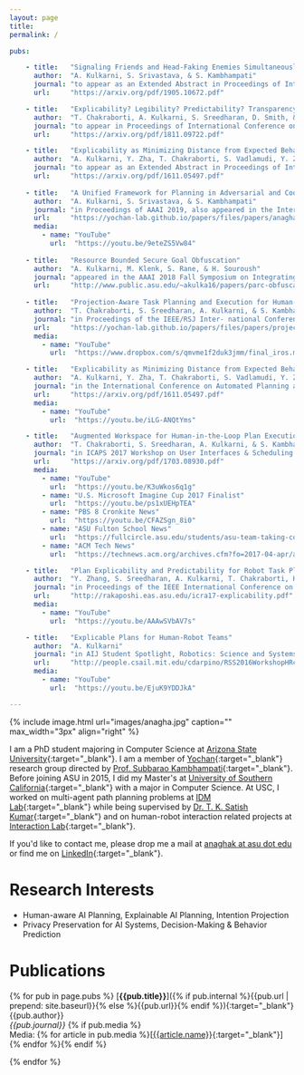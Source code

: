 ```yaml
---
layout: page
title:
permalink: /

pubs:

    - title:   "Signaling Friends and Head-Faking Enemies Simultaneously: Balancing Goal Obfuscation and Goal Legibility"
      author:  "A. Kulkarni, S. Srivastava, & S. Kambhampati"
      journal: "to appear as an Extended Abstract in Proceedings of International Conference on Autonomous Agents and Multiagent Systems (AAMAS) 2020."
      url:     "https://arxiv.org/pdf/1905.10672.pdf"

    - title:   "Explicability? Legibility? Predictability? Transparency? Privacy? Security? The Emerging Landscape of Interpretable Agent Behavior"
      author:  "T. Chakraborti, A. Kulkarni, S. Sreedharan, D. Smith, & S. Kambhampati"
      journal: "to appear in Proceedings of International Conference on Automated Planning and Scheduling (ICAPS) 2019."
      url:     "https://arxiv.org/pdf/1811.09722.pdf"

    - title:   "Explicability as Minimizing Distance from Expected Behavior"
      author:  "A. Kulkarni, Y. Zha, T. Chakraborti, S. Vadlamudi, Y. Zhang, & S. Kambhampati"
      journal: "to appear as an Extended Abstract in Proceedings of International Conference on Autonomous Agents and Multiagent Systems (AAMAS) 2019."
      url:     "https://arxiv.org/pdf/1611.05497.pdf"
  
    - title:   "A Unified Framework for Planning in Adversarial and Cooperative Environments"
      author:  "A. Kulkarni, S. Srivastava, & S. Kambhampati"
      journal: "in Proceedings of AAAI 2019, also appeared in the International Conference on Automated Planning and Scheduling (ICAPS) 2018 Workshop on Planning and Robotics."
      url:     "https://yochan-lab.github.io/papers/files/papers/anagha-aaai-2019.pdf"
      media:
        - name: "YouTube"
          url:  "https://youtu.be/9eteZS5Vw84"
    
    - title:   "Resource Bounded Secure Goal Obfuscation"
      author:  "A. Kulkarni, M. Klenk, S. Rane, & H. Souroush"
      journal: "appeared in the AAAI 2018 Fall Symposium on Integrating Planning, Diagnosis and Causal Reasoning, and in AAAI 2019 Workshop on Plan, Activity and Intent Recognition."
      url:     "http://www.public.asu.edu/~akulka16/papers/parc-obfuscation-aaai.pdf"
      
    - title:   "Projection-Aware Task Planning and Execution for Human-in-the-Loop Operation of Robots in a Mixed-Reality Workspace"
      author:  "T. Chakraborti, S. Sreedharan, A. Kulkarni, & S. Kambhampati"
      journal: "in Proceedings of the IEEE/RSJ Inter- national Conference on Intelligent Robots and Systems (IROS) 2018, also appeared in HRI 2018 Workshop on Virtual, Augmented and Mixed Reality for Human-Robot Interaction, and in ICAPS 2018 Workshop on User Interfaces & Scheduling & Planning."
      url:     "https://yochan-lab.github.io/papers/files/papers/projection-aware.pdf"
      media:
        - name: "YouTube"
          url:  "https://www.dropbox.com/s/qmvme1f2duk3jmm/final_iros.mp4"

    - title:   "Explicability as Minimizing Distance from Expected Behavior"
      author:  "A. Kulkarni, Y. Zha, T. Chakraborti, S. Vadlamudi, Y. Zhang, & S. Kambhampati"
      journal: "in the International Conference on Automated Planning and Scheduling (ICAPS) 2018 Workshop on Explainable AI Planning."
      url:     "https://arxiv.org/pdf/1611.05497.pdf"
      media:
        - name: "YouTube"
          url:  "https://youtu.be/iLG-ANQtYms"

    - title:   "Augmented Workspace for Human-in-the-Loop Plan Execution"
      author:  "T. Chakraborti, S. Sreedharan, A. Kulkarni, & S. Kambhampati"
      journal: "in ICAPS 2017 Workshop on User Interfaces & Scheduling & Planning; and ICAPS 2017 System Demonstrations and Exhibits."
      url:     "https://arxiv.org/pdf/1703.08930.pdf"
      media:
        - name: "YouTube"
          url:  "https://youtu.be/K3uWkos6q1g"
        - name: "U.S. Microsoft Imagine Cup 2017 Finalist"
          url:  "https://youtu.be/ps1xUEHpTEA"
        - name: "PBS 8 Cronkite News"
          url:  "https://youtu.be/CFAZSgn_8i0"
        - name: "ASU Fulton School News"
          url:  "https://fullcircle.asu.edu/students/asu-team-taking-concept-closer-human-robot-connection-u-s-imagine-cup-finals/"
        - name: "ACM Tech News"
          url:  "https://technews.acm.org/archives.cfm?fo=2017-04-apr/apr-17-2017.html"

    - title:   "Plan Explicability and Predictability for Robot Task Planning"
      author:  "Y. Zhang, S. Sreedharan, A. Kulkarni, T. Chakraborti, H. H. Zhuo, & S. Kambhampati"
      journal: "in Proceedings of the IEEE International Conference on Robotics and Automation (ICRA) 2017, and also appeared in Robotics: Science and Systems (RSS) 2016 Workshop on Planning for Human-Robot Interaction: Shared Autonomy and Collaborative Robotics."
      url:     "http://rakaposhi.eas.asu.edu/icra17-explicability.pdf"
      media:
        - name: "YouTube"
          url:  "https://youtu.be/AAAwSVbAV7s"

    - title:   "Explicable Plans for Human-Robot Teams"
      author:  "A. Kulkarni"
      journal: "in AIJ Student Spotlight, Robotics: Science and Systems (RSS) 2016 Workshop on Planning for Human-Robot Interaction: Shared Autonomy and Collaborative Robotics."
      url:     "http://people.csail.mit.edu/cdarpino/RSS2016WorkshopHRcolla/abstracts/RSS16WS_AI_award_ExplicablePlans.pdf"
      media:
        - name: "YouTube"
          url:  "https://youtu.be/EjuK9YDDJkA"

---
```


{% include image.html url="images/anagha.jpg" caption="" max_width="3px" align="right" %}

I am a PhD student majoring in Computer Science at [Arizona State University](http://www.asu.edu){:target="_blank"}. I am a member of [Yochan](https://yochan-lab.github.io/home/){:target="_blank"} research group directed by [Prof. Subbarao Kambhampati](http://rakaposhi.eas.asu.edu/){:target="_blank"}. Before joining ASU in 2015, I did my Master's at [University of Southern California](http://www.usc.edu){:target="_blank"} with a major in Computer Science. At USC, I worked on multi-agent path planning problems at [IDM Lab](http://idm-lab.org){:target="_blank"} while being supervised by [Dr. T. K. Satish Kumar](https://www.tkskwork.org/){:target="_blank"} and on human-robot interaction related projects at [Interaction Lab](http://robotics.usc.edu/interaction/){:target="_blank"}.

If you'd like to contact me, please drop me a mail at [anaghak at asu dot edu](mailto:anaghak@asu.edu) or find me on [LinkedIn](https://www.linkedin.com/in/anaghapk){:target="_blank"}.

# Research Interests
* Human-aware AI Planning, Explainable AI Planning, Intention Projection
* Privacy Preservation for AI Systems, Decision-Making & Behavior Prediction

# <a name="publications"></a>Publications 

{% for pub in page.pubs %}
[**{{pub.title}}**]({% if pub.internal %}{{pub.url | prepend: site.baseurl}}{% else %}{{pub.url}}{% endif %}){:target="_blank"}<br />
{{pub.author}}<br />
*{{pub.journal}}*
{% if pub.media %}<br />Media: {% for article in pub.media %}[[{{article.name}}]({{article.url}}){:target="_blank"}] {% endfor %}{% endif %}

{% endfor %}
